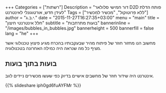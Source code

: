 +++
Categories = ["רשתות"]
Description = "דור חמישי סלולאר D2D פותח הדלת לעידן חדש, אורטוגונלי לאינטרנט"
Tags = ["ללא פרוטוקול", "מכשיר למכשיר"]
author = "י.ב.ג."
date = "2015-11-27T16:27:35+03:00"
menu = "main"
title = "חלל אינטרנטי חיצון"
subtitle = "בועות מתרחבות"
bannerinline = "/images/bubbles_in_bubbles.jpg"
bannerheight = 500
bannerfill = false
lang = "he"
+++

מחשוב הנו מחזור חוזר של פיתוח מהיר שבעקבותיו בהכרח מגיע פיצוץ טכנולוגי אשר מציף כל מה שנראה היה כמילה האחרונה בטכנולוגיה.


## בועות בתוך בועות

אינטרנט היה שידור חוזר של מחשבים אישיים בדיוק כפי שעשו מכשירים ניידים לווב.

{{% slideshare iph0gd6fuAYFMr %}}

